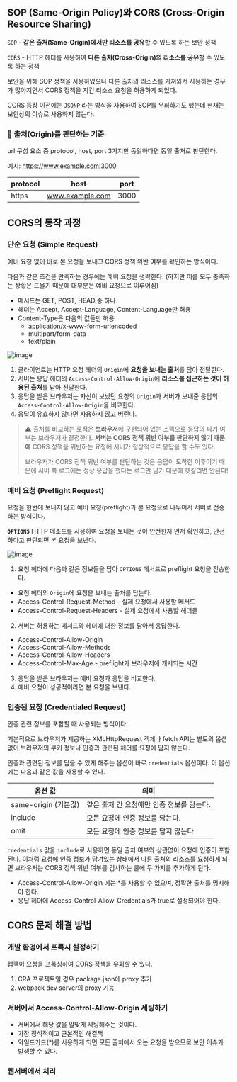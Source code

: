 ## SOP (Same-Origin Policy)와 CORS (Cross-Origin Resource Sharing)

`SOP` - **같은 출처(Same-Origin)에서만 리소스를 공유**할 수 있도록 하는 보안 정책

`CORS` - HTTP 헤더를 사용하여 **다른 출처(Cross-Origin)의 리소스를 공유**할 수 있도록 하는 정책

보안을 위해 SOP 정책을 사용하였으나 다른 출처의 리소스를 가져와서 사용하는 경우가 많아지면서 CORS 정책을 지킨 리소스 요청을 허용하게 되었다.

CORS 등장 이전에는 `JSONP` 라는 방식을 사용하여 SOP를 우회하기도 했는데 현재는 보안상의 이슈로 사용하지 않는다.

### 📌 출처(Origin)를 판단하는 기준

url 구성 요소 중 protocol, host, port 3가지만 동일하다면 동일 출처로 판단한다.

예시: https://www.example.com:3000

| protocol | host            | port |
| -------- | --------------- | ---- |
| https    | www.example.com | 3000 |

## CORS의 동작 과정

### 단순 요청 (Simple Request)

예비 요청 없이 바로 본 요청을 보내고 CORS 정책 위반 여부를 확인하는 방식이다.

다음과 같은 조건을 만족하는 경우에는 예비 요청을 생략한다. (하지만 이를 모두 충족하는 상황은 드물기 때문에 대부분은 예비 요청으로 이루어짐)

- 메서드는 GET, POST, HEAD 중 하나
- 헤더는 Accept, Accept-Language, Content-Language만 허용
- Content-Type은 다음의 값들만 허용
  - application/x-www-form-urlencoded
  - multipart/form-data
  - text/plain

![image](https://user-images.githubusercontent.com/62097867/210764409-e94913a4-7689-49ac-b744-26c7f00365a6.png)

1. 클라이언트는 HTTP 요청 헤더의 `Origin`에 **요청을 보내는 출처**를 담아 전달한다.
2. 서버는 응답 헤더의 `Access-Control-Allow-Origin`에 **리소스를 접근하는 것이 허용된 출처**를 담아 전달한다.
3. 응답을 받은 브라우저는 자신이 보냈던 요청의 `Origin`과 서버가 보내준 응답의 `Access-Control-Allow-Origin`을 비교한다.
4. 응답이 유효하지 않다면 사용하지 않고 버린다.

> ⚠️ 출처를 비교하는 로직은 **브라우저**에 구현되어 있는 스펙으로 응답의 파기 여부는 브라우저가 결정한다. **서버는 CORS 정책 위반 여부를 판단하지 않기 때문에** CORS 정책을 위반하는 요청에 서버가 정상적으로 응답을 할 수도 있다.
>
> 브라우저가 CORS 정책 위반 여부를 판단하는 것은 응답이 도착한 이후이기 때문에 서버 쪽 로그에는 정상 응답을 했다는 로그만 남기 때문에 헷갈리면 안된다!

### 예비 요청 (Preflight Request)

요청을 한번에 보내지 않고 예비 요청(preflight)과 본 요청으로 나누어서 서버로 전송하는 방식이다.

**`OPTIONS`** HTTP 메소드를 사용하여 요청을 보내는 것이 안전한지 먼저 확인하고, 안전하다고 판단되면 본 요청을 보낸다.

![image](https://user-images.githubusercontent.com/62097867/210764632-6f669472-3297-45a7-8924-296a3fa74265.png)

1. 요청 헤더에 다음과 같은 정보들을 담아 `OPTIONS` 메서드로 preflight 요청을 전송한다.

- 요청 헤더의 `Origin`에 요청을 보내는 출처를 담는다.
- Access-Control-Request-Method - 실제 요청에서 사용할 메서드
- Access-Control-Request-Headers - 실제 요청에서 사용할 헤더들

2. 서버는 허용하는 메서드와 헤더에 대한 정보를 담아서 응답한다.

- Access-Control-Allow-Origin
- Access-Control-Allow-Methods
- Access-Control-Allow-Headers
- Access-Control-Max-Age - preflight가 브라우저에 캐시되는 시간

3. 응답을 받은 브라우저는 예비 요청과 응답을 비교한다.
4. 예비 요청이 성공적이라면 본 요청을 보낸다.

### 인증된 요청 (Credentialed Request)

인증 관련 정보를 포함할 때 사용되는 방식이다.

기본적으로 브라우저가 제공하는 XMLHttpRequest 객체나 fetch API는 별도의 옵션없이 브라우저의 쿠키 정보나 인증과 관련된 헤더를 요청에 담지 않는다.

인증과 관련된 정보를 담을 수 있게 해주는 옵션이 바로 `credentials` 옵션이다. 이 옵션에는 다음과 같은 값을 사용할 수 있다.

| 옵션 값              | 의미                                      |
| -------------------- | ----------------------------------------- |
| same-origin (기본값) | 같은 출처 간 요청에만 인증 정보를 담는다. |
| include              | 모든 요청에 인증 정보를 담는다.           |
| omit                 | 모든 요청에 인증 정보를 담지 않는다       |

`credentials` 값을 `include`로 사용하면 동일 출처 여부와 상관없이 요청에 인증이 포함된다. 이처럼 요청에 인증 정보가 담겨있는 상태에서 다른 출처의 리소스를 요청하게 되면 브라우저는 CORS 정책 위반 여부를 검사하는 룰에 두 가지를 추가하게 된다.

- Access-Control-Allow-Origin 에는 \*를 사용할 수 없으며, 정확한 출처를 명시해야 한다.
- 응답 헤더에 Access-Control-Allow-Credentials가 true로 설정되어야 한다.

## CORS 문제 해결 방법

### 개발 환경에서 프록시 설정하기

웹팩이 요청을 프록싱하여 CORS 정책을 우회할 수 있다.

1. CRA 프로젝트일 경우 package.json에 proxy 추가
2. webpack dev server의 proxy 기능

### 서버에서 Access-Control-Allow-Origin 세팅하기

- 서버에서 해당 값을 알맞게 세팅해주는 것이다.
- 가장 정석적이고 근본적인 해결책
- 와일드카드(\*)를 사용하게 되면 모든 출처에서 오는 요청을 받으므로 보안 이슈가 발생할 수 있다.

### 웹서버에서 처리
